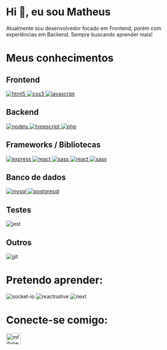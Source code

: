 # Hi 👋, eu sou Matheus

Atualmente sou desenvolvedor focado em Frontend, porém com experiências em Backend. Sempre buscando aprender mais!

#
# Meus conhecimentos


<p align="left">

## Frontend

<a href="https://developer.mozilla.org/en-US/docs/Web/JavaScript" target="_blank" rel="noreferrer"> <img src="https://img.shields.io/badge/HTML5-E34F26?style=for-the-badge&logo=html5&logoColor=white" alt="html5"/> </a>
<a href="https://www.w3schools.com/css/" target="_blank" rel="noreferrer"> <img src="https://img.shields.io/badge/CSS3-1572B6?style=for-the-badge&logo=css3&logoColor=white" alt="css3" /> </a>
<a href="https://developer.mozilla.org/en-US/docs/Web/JavaScript" target="_blank" rel="noreferrer"> <img src="https://img.shields.io/badge/JavaScript-323330?style=for-the-badge&logo=javascript&logoColor=F7DF1E" alt="javascript" /> </a>

## Backend

<a href="https://nodejs.org/en/" target="_blank" rel="noreferrer"> <img src="https://img.shields.io/badge/Node.js-339933?style=for-the-badge&logo=nodedotjs&logoColor=white" alt="nodejs" /> </a>
<a href="https://www.typescriptlang.org" target="_blank" rel="noreferrer"> <img src="https://img.shields.io/badge/TypeScript-007ACC?style=for-the-badge&logo=typescript&logoColor=white" alt="typescript"/> </a>
<a href="https://php.net" target="_blank" rel="noreferrer"> <img src="https://img.shields.io/badge/PHP-777BB4?style=for-the-badge&logo=php&logoColor=white" alt="php" /> </a>

## Frameworks / Bibliotecas

<a href="https://expressjs.com" target="_blank" rel="noreferrer"> <img src="https://img.shields.io/badge/Express.js-000000?style=for-the-badge&logo=express&logoColor=white" alt="express" /> </a>
<a href="https://reactjs.org/" target="_blank" rel="noreferrer"> <img src="https://img.shields.io/badge/React-20232A?style=for-the-badge&logo=react&logoColor=61DAFB" alt="react" /> </a> <a href="https://sass-lang.com" target="_blank" rel="noreferrer"> <img src="https://img.shields.io/badge/Sass-CC6699?style=for-the-badge&logo=sass&logoColor=white" alt="sass" /> </a>
<a href="https://reactjs.org/" target="_blank" rel="noreferrer"> <img src="https://img.shields.io/badge/React-20232A?style=for-the-badge&logo=react&logoColor=61DAFB" alt="react" /> </a> <a href="https://sass-lang.com" target="_blank" rel="noreferrer"> <img src="https://img.shields.io/badge/styled--components-DB7093?style=for-the-badge&logo=styled-components&logoColor=white
" alt="sass" /> </a>

## Banco de dados

<a href="https://www.mysql.com/" target="_blank" rel="noreferrer"> <img src="https://img.shields.io/badge/MySQL-005C84?style=for-the-badge&logo=mysql&logoColor=white" alt="mysql" /> </a>
<a href="https://www.postgresql.org" target="_blank" rel="noreferrer"> <img src="https://img.shields.io/badge/PostgreSQL-316192?style=for-the-badge&logo=postgresql&logoColor=white" alt="postgresql" /> </a>

## Testes

<img src="https://img.shields.io/badge/Jest-C21325?style=for-the-badge&logo=jest&logoColor=white
" alt="jest"></p>

## Outros

<img src="https://img.shields.io/badge/Git-F05032?style=for-the-badge&logo=git&logoColor=white" alt="git">


#
# Pretendo aprender:

<img src="https://img.shields.io/badge/Socket.io-010101?&style=for-the-badge&logo=Socket.io&logoColor=white
" alt="socket-io" />
<img src="https://img.shields.io/badge/React_Native-20232A?style=for-the-badge&logo=react&logoColor=61DAF" alt="reactnative" />
<img src="https://img.shields.io/badge/next.js-000000?style=for-the-badge&logo=nextdotjs&logoColor=white
" alt="next" />

# Conecte-se comigo:

<p align="left">
<a href="https://linkedin.com/in/mfilype" target="blank"><img align="center" src="https://raw.githubusercontent.com/rahuldkjain/github-profile-readme-generator/master/src/images/icons/Social/linked-in-alt.svg" alt="mfilype" height="30" width="40" /></a>
</p>
